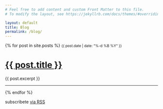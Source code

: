 ```yaml
---
# Feel free to add content and custom Front Matter to this file.
# To modify the layout, see https://jekyllrb.com/docs/themes/#overriding-theme-defaults

layout: default
title: Blog
permalink: /blog/
---
```



<div>
  {% for post in site.posts %}
      <small>{{ post.date | date: "%-d %B %Y" }}</small>
      <h1><a href="{{ post.url }}">{{ post.title }}</a></h1>
      {{ post.excerpt }}
     <hr/> 
  {% endfor %}
</div>


<p class="rss-subscribe">subscribete <a href="{{ "/feed.xml" | relative_url }}">via RSS</a></p>
